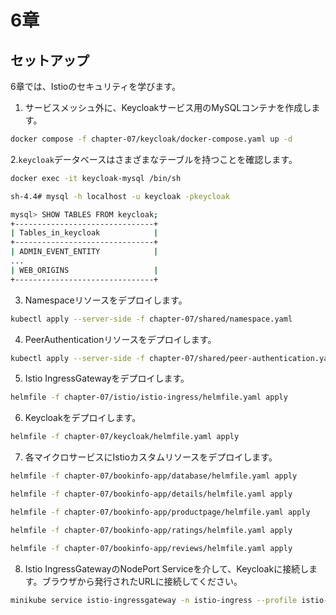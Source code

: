 # 6章

## セットアップ

6章では、Istioのセキュリティを学びます。

1. サービスメッシュ外に、Keycloakサービス用のMySQLコンテナを作成します。

```bash
docker compose -f chapter-07/keycloak/docker-compose.yaml up -d
```

2.`keycloak`データベースはさまざまなテーブルを持つことを確認します。

```bash
docker exec -it keycloak-mysql /bin/sh

sh-4.4# mysql -h localhost -u keycloak -pkeycloak

mysql> SHOW TABLES FROM keycloak;
+-------------------------------+
| Tables_in_keycloak            |
+-------------------------------+
| ADMIN_EVENT_ENTITY            |
...
| WEB_ORIGINS                   |
+-------------------------------+
```

3. Namespaceリソースをデプロイします。

```bash
kubectl apply --server-side -f chapter-07/shared/namespace.yaml
```

4. PeerAuthenticationリソースをデプロイします。

```bash
kubectl apply --server-side -f chapter-07/shared/peer-authentication.yaml
```

5. Istio IngressGatewayをデプロイします。

```bash
helmfile -f chapter-07/istio/istio-ingress/helmfile.yaml apply
```

6. Keycloakをデプロイします。

```bash
helmfile -f chapter-07/keycloak/helmfile.yaml apply
```

7. 各マイクロサービスにIstioカスタムリソースをデプロイします。

```bash
helmfile -f chapter-07/bookinfo-app/database/helmfile.yaml apply

helmfile -f chapter-07/bookinfo-app/details/helmfile.yaml apply

helmfile -f chapter-07/bookinfo-app/productpage/helmfile.yaml apply

helmfile -f chapter-07/bookinfo-app/ratings/helmfile.yaml apply

helmfile -f chapter-07/bookinfo-app/reviews/helmfile.yaml apply
```

8. Istio IngressGatewayのNodePort Serviceを介して、Keycloakに接続します。ブラウザから発行されたURLに接続してください。

```bash
minikube service istio-ingressgateway -n istio-ingress --profile istio-demo --url
```
